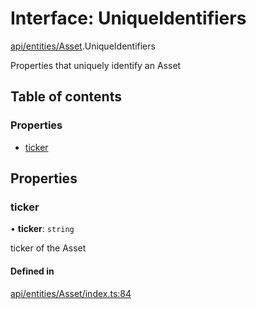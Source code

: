 # Interface: UniqueIdentifiers

[api/entities/Asset](../wiki/api.entities.Asset).UniqueIdentifiers

Properties that uniquely identify an Asset

## Table of contents

### Properties

- [ticker](../wiki/api.entities.Asset.UniqueIdentifiers#ticker)

## Properties

### ticker

• **ticker**: `string`

ticker of the Asset

#### Defined in

[api/entities/Asset/index.ts:84](https://github.com/PolymeshAssociation/polymesh-sdk/blob/07b115c8/src/api/entities/Asset/index.ts#L84)
